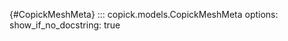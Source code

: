 [](){#CopickMeshMeta}
::: copick.models.CopickMeshMeta
    options:
        show_if_no_docstring: true
